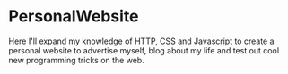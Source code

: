 # PersonalWebsite
Here I'll expand my knowledge of HTTP, CSS and Javascript to create a personal website to advertise myself, blog about my life and test out cool new programming tricks on the web.
